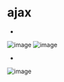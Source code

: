 # ajax

-
![image](https://user-images.githubusercontent.com/54789601/113564830-f78baa00-9644-11eb-8f38-4b51bf298c1c.png)
![image](https://user-images.githubusercontent.com/54789601/113564832-f9556d80-9644-11eb-8718-4afb9a6e7b84.png)


-
![image](https://user-images.githubusercontent.com/54789601/113564836-fb1f3100-9644-11eb-8224-cc65fe8d912f.png)
